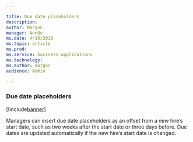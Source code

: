 ```yaml
---

title: Due date placeholders
description: 
author: MargoC
manager: AnnBe
ms.date: 4/16/2018
ms.topic: article
ms.prod: 
ms.service: business-applications
ms.technology: 
ms.author: margoc
audience: Admin

---
```

### Due date placeholders

[!include[banner](../../includes/banner.md)]




Managers can insert due date placeholders as an offset from a new hire’s start
date, such as two weeks after the start date or three days before. Due dates are
updated automatically if the new hire’s start date is changed.
